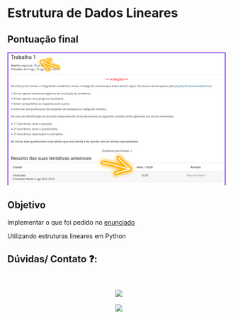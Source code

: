# Estrutura de Dados Lineares

## Pontuação final

![](https://github.com/puds09/estruturas-de-dados-lineares/blob/main/grade_canva_10-10.png)

## Objetivo

Implementar o que foi pedido no [enunciado](https://github.com/puds09/estruturas-de-dados-lineares/blob/main/enunciado.md)

<p>Utilizando estruturas lineares em Python</p>


## Dúvidas/ Contato ❓:

<div style="display: inline_block" align="center"><br>
  
  <a href="https://www.linkedin.com/in/pedro-ribeiro-b522671b1/" target="_blank"><img src="https://img.shields.io/badge/-LinkedIn-%230077B5?style=for-the-badge&logo=linkedin&logoColor=white" target="_blank"></a> 
  
  <a href = "mailto:ph.pedro09@gmail.com"><img src="https://img.shields.io/badge/-Gmail-%23333?style=for-the-badge&logo=gmail&logoColor=white" target="_blank"></a>

</div>
